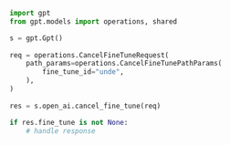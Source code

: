 <!-- Start SDK Example Usage -->
```python
import gpt
from gpt.models import operations, shared

s = gpt.Gpt()
   
req = operations.CancelFineTuneRequest(
    path_params=operations.CancelFineTunePathParams(
        fine_tune_id="unde",
    ),
)
    
res = s.open_ai.cancel_fine_tune(req)

if res.fine_tune is not None:
    # handle response
```
<!-- End SDK Example Usage -->